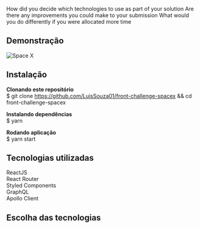 
How did you decide which technologies to use as part of your solution
Are there any improvements you could make to your submission
What would you do differently if you were allocated more time

## Demonstração

![Space X](https://user-images.githubusercontent.com/68693408/95984491-a5866c00-0df9-11eb-9ff5-3a9f0931caa6.gif)

## Instalação

**Clonando este repositório** </br>
$ git clone https://github.com/LuisSouza01/front-challenge-spacex && cd front-challenge-spacex

**Instalando dependências** </br>
$ yarn

**Rodando aplicação** </br>
$ yarn start

## Tecnologias utilizadas </br>

ReactJS </br>
React Router </br>
Styled Components </br>
GraphQL </br>
Apollo Client

## Escolha das tecnologias

